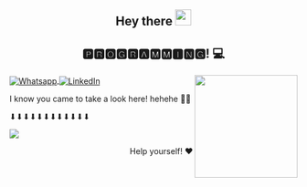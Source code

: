 
<h2 align="center">
  Hey there <img src="https://media.giphy.com/media/hvRJCLFzcasrR4ia7z/giphy.gif" width="28"> 
   <!-- I'm <a href="">Marco</a>!  -->
</h2>

<h2 align="center">🅿🆁🅾🅶🆁🅰🅼🅼🅸🅽🅶! 💻 </h2>

 <div>
 <a href="https://github.com/UskOops">
  <div>
  <img height = "180em" src = "https://github-readme-stats.vercel.app/api/top-langs/?username=UskOops&hide=TeX&layout=compact&theme=dark" align ="right"/>
</div>
    
<a href="https://api.whatsapp.com/send?phone=+5531984542217">
    <img src="https://img.shields.io/badge/-Whatsapp-4CA143?style=flat&labelColor=4CA143&logo=whatsapp&logoColor=black" title="Text me" align="center" alt="Whatsapp">
</a>
<a href="https://www.linkedin.com/in/tonhoo123/">
    <img src="https://img.shields.io/badge/-LinkedIn-blue?style=flat&logo=Linkedin&logoColor=white" title="My Social Network" align="center" alt="LinkedIn">
</a>



    
  
I know you came to take a look here! hehehe 👀👀 <br></p>
<p align="center"> <p>⬇⬇⬇⬇⬇⬇⬇⬇⬇⬇⬇⬇</p>
   <img alingn="center" src="https://profile-counter.glitch.me/Tonho/count.svg" /></p>
<p align="right">
Help yourself! ♥
</p>



